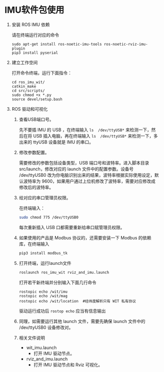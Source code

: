 
# IMU软件包使用

1. 安装 ROS IMU 依赖

   请在终端运行对应的命令

   ```
   sudo apt-get install ros-noetic-imu-tools ros-noetic-rviz-imu-plugin
   pip3 install pyserial
   ```

2. 建立工作空间

   打开命令终端，运行下面指令：

   ```
   cd ros_imu_wit/
   catkin_make
   cd src/scripts/
   sudo chmod +x *.py
   source devel/setup.bash
   ```

3. ROS 驱动和可视化

   1. 查看USB端口号。
   
      先不要插 IMU 的 USB ，在终端输入 `ls  /dev/ttyUSB*` 来检测一下，然后在将 USB 插入电脑，再在终端输入 `ls  /dev/ttyUSB*` 来检测一下，多出来的 ttyUSB 设备就是 IMU 的串口。

   2. 修改参数配置。
   
      需要修改的参数包括设备类型，USB 端口号和波特率。进入脚本目录 src/launch，修改对应的 launch 文件中的配置参数。设备号 /dev/ttyUSB0 改为你电脑识别出来的结果，波特率根据实际使用设定，默认波特率为 9600，如果用户通过上位机修改了波特率，需要对应修改成修改后的波特率。

   3. 给对应的串口管理员权限。
   
      在终端输入：
      
      ```bash
      sudo chmod 775 /dev/ttyUSB0
      ```
      
      每次重新插入 USB 口都需要重新给串口赋管理员权限。

   4. 如果使用的产品是 Modbus 协议的，还需要安装一下 Modbus 的依赖库，在终端输入
   
      ```bash
      pip3 install modbus_tk
      ```

   5. 打开终端，运行launch文件

      ```bash
      roslaunch ros_imu_wit rviz_and_imu.launch
      ```
   
      打开若干新终端并分别输入下面几行命令

      ```
      rostopic echo /wit/imu
      rostopic echo /wit/mag
      rostopic echo /wit/location  #经纬度解析只有 WIT 私有协议
      ```

      驱动运行成功后 `rostop echo` 应当有信息输出

   6. 同理，如需要运行其他 launch 文件，需要先确保 launch 文件中的 /dev/ttyUSB0 设备修改对。

   7. 相关文件说明

      - wit_imu.launch
         - 打开 IMU 驱动节点。
      - rviz_and_imu.launch
         - 打开 IMU 驱动节点和 Rviz 可视化。
